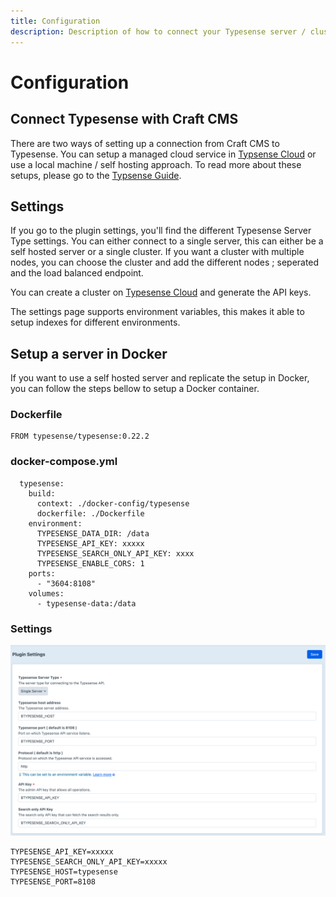 ```yaml
---
title: Configuration
description: Description of how to connect your Typesense server / cluster to Craft CMS
---
```

# Configuration

## Connect Typesense with Craft CMS
There are two ways of setting up a connection from Craft CMS to Typesense. You can setup a managed cloud service in [Typsense Cloud](https://cloud.typesense.org/) or use a local machine / self hosting approach. To read more about these setups, please go to the [Typsense Guide](https://typesense.org/docs/guide/).

## Settings
If you go to the plugin settings, you'll find the different Typesense Server Type settings. You can either connect to a single server, this can either be a self hosted server or a single cluster. If you want a cluster with multiple nodes, you can choose the cluster and add the different nodes ; seperated and the load balanced endpoint.

You can create a cluster on [Typesense Cloud](https://cloud.typesense.org) and generate the API keys.

The settings page supports environment variables, this makes it able to setup indexes for different environments.

## Setup a server in Docker
If you want to use a self hosted server and replicate the setup in Docker, you can follow the steps bellow to setup a Docker container.

### Dockerfile
```
FROM typesense/typesense:0.22.2
```

### docker-compose.yml
```
  typesense:
    build:
      context: ./docker-config/typesense
      dockerfile: ./Dockerfile
    environment:
      TYPESENSE_DATA_DIR: /data
      TYPESENSE_API_KEY: xxxxx
      TYPESENSE_SEARCH_ONLY_API_KEY: xxxx
      TYPESENSE_ENABLE_CORS: 1
    ports:
      - "3604:8108"
    volumes:
      - typesense-data:/data
```

### Settings
![Screenshot](../resources/docker-typsense.png)
```
TYPESENSE_API_KEY=xxxxx
TYPESENSE_SEARCH_ONLY_API_KEY=xxxxx
TYPESENSE_HOST=typesense
TYPESENSE_PORT=8108
```